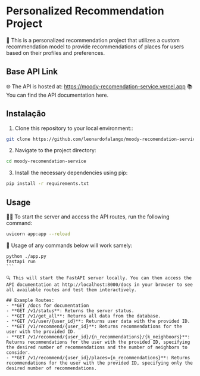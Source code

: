 # Personalized Recommendation Project

🎉 This is a personalized recommendation project that utilizes a custom recommendation model to provide recommendations of places for users based on their profiles and preferences.

## Base API Link

🌐 The API is hosted at: https://moody-recomendation-service.vercel.app
📚 You can find the API documentation here.


## Instalação

1. Clone this repository to your local environment::

```bash
git clone https://github.com/leonardofalango/moody-recomendation-service/
```

2. Navigate to the project directory:

```bash
cd moody-recomendation-service
```

3. Install the necessary dependencies using pip:

```bash
pip install -r requirements.txt
```

## Usage

🚀🚀 To start the server and access the API routes, run the following command:
```bash
uvicorn app:app --reload
```
🚀 Usage of any commands below will work samely:
````
python ./app.py
fastapi run
```

🔍 This will start the FastAPI server locally. You can then access the API documentation at http://localhost:8000/docs in your browser to see all available routes and test them interactively.

## Example Routes:
- **GET /docs for documentation
- **GET /v1/status**: Returns the server status.
- **GET /v1/get_all**: Returns all data from the database.
- **GET /v1/user/{user_id}**: Returns user data with the provided ID.
- **GET /v1/recommend/{user_id}**: Returns recommendations for the user with the provided ID.
- **GET /v1/recommend/{user_id}/{n_recommendations}/{k_neighboors}**: Returns recommendations for the user with the provided ID, specifying the desired number of recommendations and the number of neighbors to consider.
- **GET /v1/recommend/{user_id}/places={n_recommendations}**: Returns recommendations for the user with the provided ID, specifying only the desired number of recommendations.
